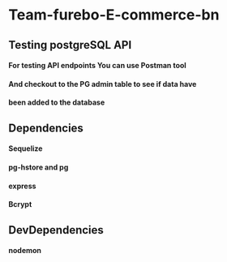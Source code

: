 # Team-furebo-E-commerce-bn

## Testing postgreSQL API

#### For testing API endpoints You can use Postman tool 
#### And checkout to the PG admin table to see if data have 
#### been added to the database

## Dependencies

#### Sequelize
#### pg-hstore and pg
#### express
#### Bcrypt

## DevDependencies

#### nodemon
